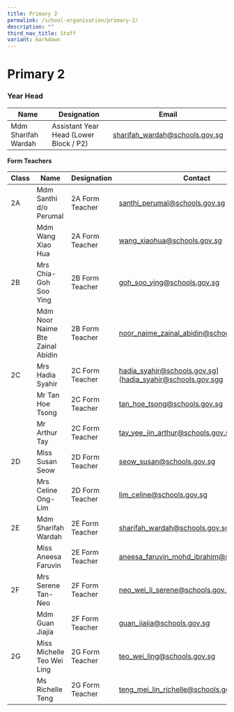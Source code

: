 ```yaml
---
title: Primary 2
permalink: /school-organisation/primary-2/
description: ""
third_nav_title: Staff
variant: markdown
---
```

# **Primary 2**

### Year Head

|Name|	Designation|	Email|
|----|----|----|
|Mdm Sharifah Wardah|	Assistant Year Head (Lower Block / P2)	|sharifah_wardah@schools.gov.sg

**Form Teachers**

| Class | Name | Designation | Contact | 
| -------- | -------- | -------- |-------- |
|2A	|Mdm Santhi d/o Perumal|	2A Form Teacher| santhi_perumal@schools.gov.sg
||Mdm Wang Xiao Hua	|2A Form Teacher|	wang_xiaohua@schools.gov.sg
|2B	|Mrs Chia-Goh Soo Ying	|2B Form Teacher|	goh_soo_ying@schools.gov.sg|
||Mdm Noor Naime Bte Zainal Abidin	|2B Form Teacher|	noor_naime_zainal_abidin@schools.gov.sg|
|2C	|Mrs Hadia Syahir	|2C Form Teacher|	hadia_syahir@schools.gov.sg](hadia_syahir@schools.gov.sgg|
||Mr Tan Hoe Tsong|	2C Form Teacher	|tan_hoe_tsong@schools.gov.sg|
||Mr Arthur Tay|	2C Form Teacher	|tay_yee_jin_arthur@schools.gov.sg|
|2D|	Miss Susan Seow|2D Form Teacher|	seow_susan@schools.gov.sg|
||Mrs Celine Ong-Lim|	2D Form Teacher|lim_celine@schools.gov.sg|
|2E	|Mdm Sharifah Wardah	|2E Form Teacher|sharifah_wardah@schools.gov.sg|
||Miss Aneesa Faruvin|	2E Form Teacher	|aneesa_faruvin_mohd_ibrahim@schools.gov.sg|
|2F	|Mrs Serene Tan-Neo |	2F Form Teacher	|[neo_wei_li_serene@schools.gov.sg](neo_wei_li_serene@schools.gov.sg)|
||Mdm Guan Jiajia	|2F Form Teacher|	guan_jiajia@schools.gov.sg|
|2G	|Miss Michelle Teo Wei Ling	|2G Form Teacher|	teo_wei_ling@schools.gov.sg|
||Ms Richelle Teng|	2G Form Teacher	|teng_mei_lin_richelle@schools.gov.sg|